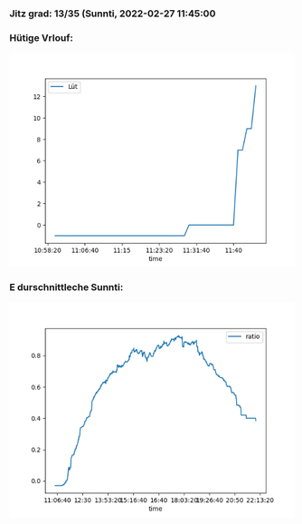 ### Jitz grad: 13/35 (Sunnti, 2022-02-27 11:45:00

### Hütige Vrlouf:
![Graph](Today.png)

### E durschnittleche Sunnti:
![Graph](Sunnti.png)